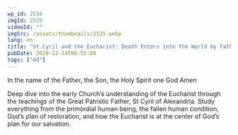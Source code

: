 ```yaml
---
wp_id: 2534
imgId: 2535
videoId: ""
imgSrc: /assets/thumbnails/2535.webp
lang: en
title: "St Cyril and the Eucharist: Death Enters into the World by Father Anthony Mourad"
pubDate: 2020-12-14T08:55:08
tags: ["dd"]
---
```


<!-- page: 6 -->

<p>In the name of the Father, the Son, the Holy Spirit one God Amen</p>
<p>Deep dive into the early Church’s understanding of the Eucharist through the teachings of the Great Patristic Father, St Cyril of Alexandria. Study everything from the primordial human being, the fallen human condition, God’s plan of restoration, and how the Eucharist is at the center of God’s plan for our salvation.</p>
